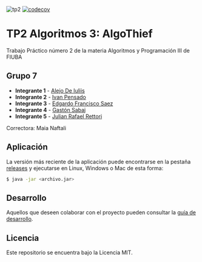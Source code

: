 ![tp2](https://github.com/JulianRettori/algo3_tp2_algoThief/actions/workflows/build.yml/badge.svg) [![codecov](https://codecov.io/gh/JulianRettori/algo3_tp2_algoThief/gh/fiuba/algo3_proyecto_ef/branch/master/graph/badge.svg)](https://codecov.base_tp2)

# TP2 Algoritmos 3: AlgoThief 

Trabajo Práctico número 2 de la materia Algoritmos y Programación III de FIUBA

## Grupo 7

* **Integrante 1** - [Alejo De Iuliis](https://github.com/alejodeiuliis)
* **Integrante 2** - [Ivan Pensado](https://github.com/pensadoivan)
* **Integrante 3** - [Edgardo Francisco Saez](https://github.com/Fanusaez)
* **Integrante 4** - [Gastón Sabaj](https://github.com/GastonSabaj)
* **Integrante 5** - [Julian Rafael Rettori](https://github.com/JulianRettori)

Correctora: Maia Naftali

## Aplicación

La versión más reciente de la aplicación puede encontrarse en la pestaña [releases](https://github.com/JulianRettori/algo3_tp2_algoThief/releases/latest) y ejecutarse en Linux, Windows o Mac de esta forma:

```bash
$ java -jar <archivo.jar>
```

## Desarrollo

Aquellos que deseen colaborar con el proyecto pueden consultar la [guía de desarrollo](./docs/Desarrollo.md).

## Licencia

Este repositorio se encuentra bajo la Licencia MIT.
